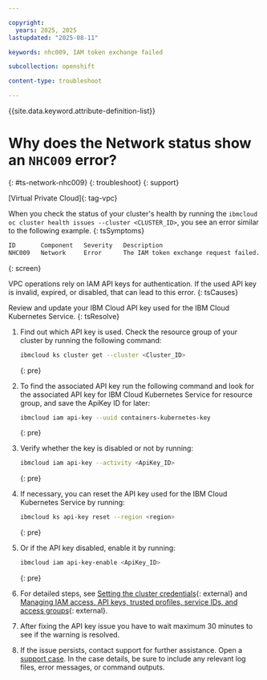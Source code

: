 ```yaml
---

copyright: 
  years: 2025, 2025
lastupdated: "2025-08-11"

keywords: nhc009, IAM token exchange failed

subcollection: openshift

content-type: troubleshoot

---
```


{{site.data.keyword.attribute-definition-list}}

# Why does the Network status show an `NHC009` error?
{: #ts-network-nhc009}
{: troubleshoot}
{: support}

[Virtual Private Cloud]{: tag-vpc}

When you check the status of your cluster's health by running the `ibmcloud oc cluster health issues --cluster <CLUSTER_ID>`, you see an error similar to the following example.
{: tsSymptoms}

```sh
ID       Component   Severity   Description
NHC009   Network     Error      The IAM token exchange request failed.
```
{: screen}

VPC operations rely on IAM API keys for authentication. If the used API key is invalid, expired, or disabled, that can lead to this error.
{: tsCauses}

Review and update your IBM Cloud API key used for the IBM Cloud Kubernetes Service.
{: tsResolve}

1. Find out which API key is used. Check the resource group of your cluster by running the following command:
    ```sh
    ibmcloud ks cluster get --cluster <Cluster_ID>
    ```
    {: pre}

2. To find the associated API key run the following command and look for the associated API key for IBM Cloud Kubernetes Service for resource group, and save the ApiKey ID for later:
    ```sh
    ibmcloud iam api-key --uuid containers-kubernetes-key
    ```
    {: pre}

3. Verify whether the key is disabled or not by running:
    ```sh
    ibmcloud iam api-key --activity <ApiKey_ID>
    ```
    {: pre}

4. If necessary, you can reset the API key used for the IBM Cloud Kubernetes Service by running:
    ```sh
    ibmcloud ks api-key reset --region <region>
    ```
    {: pre}

5. Or if the API key disabled, enable it by running:
    ```sh
    ibmcloud iam api-key-enable <ApiKey_ID>
    ```
    {: pre}

6. For detailed steps, see [Setting the cluster credentials](/docs/openshift?topic=openshift-access-creds){: external} and [Managing IAM access, API keys, trusted profiles, service IDs, and access groups](/docs/cli?topic=cli-ibmcloud_commands_iam){: external}.

7. After fixing the API key issue you have to wait maximum 30 minutes to see if the warning is resolved.

8. If the issue persists, contact support for further assistance. Open a [support case](/docs/account?topic=account-using-avatar). In the case details, be sure to include any relevant log files, error messages, or command outputs.
